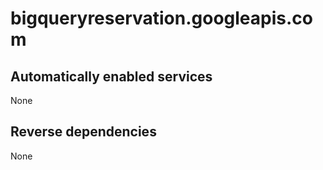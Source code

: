 # bigqueryreservation.googleapis.com

## Automatically enabled services

None

## Reverse dependencies

None

